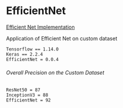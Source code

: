 # EfficientNet

[Efficient Net Implementation](https://github.com/qubvel/efficientnet)

Application of Efficient Net on custom dataset
```
Tensorflow == 1.14.0
Keras == 2.2.4
EfficientNet = 0.0.4
```

###### Overall Precision on the Custom Dataset
```
ResNet50 = 87
InceptionV3 = 88
EfficientNet = 92
```
